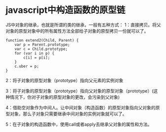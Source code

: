 # javascript中构造函数的原型链
JS中对象的继承，也就是所谓的类的继承，一般有五种方式：
1：直接拷贝。将父对象的原型对象中的所有属性方法全部给子对象的原型拷贝一份就可以了。

```
function extend2(Child, Parent) {
    var p = Parent.prototype;
    var c = Child.prototype;
    for (var i in p) {
        c[i] = p[i];
    }
    c.uber = p;
}
```

2：将子对象的原型对象（prototype）指向父元素的实例对象

3：将子对象的原型对象（prototype）指向父对象的原型对象（prototype）(这种情况下，你对子对象的原型对象的更改，会污染到父对象)

4：借助空对象作为中间人。让中间对象（构造函数）的原型对象指向父对象的原型对象，那么子对象只需要继承中间对象的实例对象就可以了。

5：在子对象的构造函数中，使用call或者apply去继承父对象的属性和方法。

